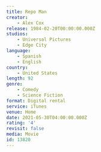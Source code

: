 ```yaml
---
title: Repo Man
creator:
    - Alex Cox
release: 1984-02-20T00:00:00.000Z
studios:
    - Universal Pictures
    - Edge City
language:
    - Spanish
    - English
country:
    - United States
length: 92
genre:
    - Comedy
    - Science Fiction
format: Digital rental
service: iTunes
venue: Home
date: 2021-05-30T04:00:00.000Z
rating: '4'
revisit: false
media: Movie
id: 13820
---
```



